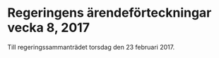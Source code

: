# Regeringens ärendeförteckningar vecka 8, 2017

Till regeringssammanträdet torsdag den 23 februari 2017.
